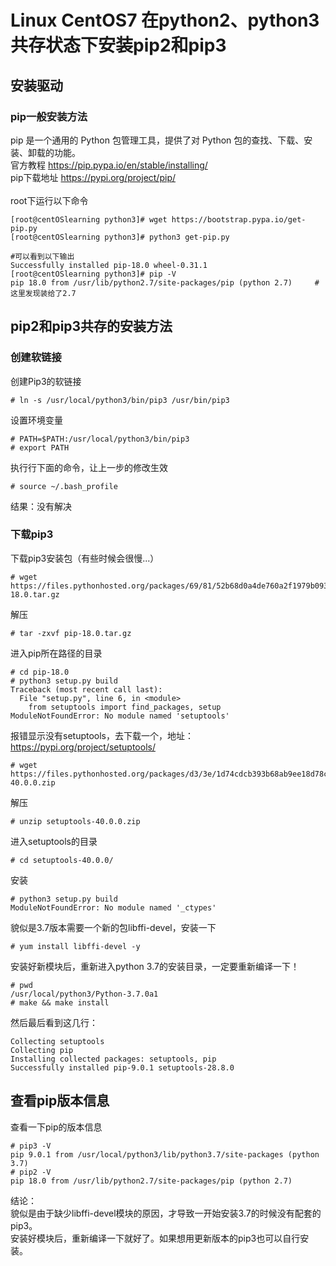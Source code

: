# Linux CentOS7 在python2、python3共存状态下安装pip2和pip3
## 安装驱动
### pip一般安装方法
pip 是一个通用的 Python 包管理工具，提供了对 Python 包的查找、下载、安装、卸载的功能。</br>
官方教程 https://pip.pypa.io/en/stable/installing/</br>
pip下载地址 https://pypi.org/project/pip/</br>
</br>
root下运行以下命令
```
[root@centOSlearning python3]# wget https://bootstrap.pypa.io/get-pip.py
[root@centOSlearning python3]# python3 get-pip.py
```
```
#可以看到以下输出
Successfully installed pip-18.0 wheel-0.31.1
[root@centOSlearning python3]# pip -V
pip 18.0 from /usr/lib/python2.7/site-packages/pip (python 2.7)		#这里发现装给了2.7
```

## pip2和pip3共存的安装方法
### 创建软链接
创建Pip3的软链接
```
# ln -s /usr/local/python3/bin/pip3 /usr/bin/pip3
```
设置环境变量
```
# PATH=$PATH:/usr/local/python3/bin/pip3
# export PATH
```
执行行下面的命令，让上一步的修改生效
```
# source ~/.bash_profile
```
结果：没有解决

### 下载pip3
下载pip3安装包（有些时候会很慢...）
```
# wget https://files.pythonhosted.org/packages/69/81/52b68d0a4de760a2f1979b0931ba7889202f302072cc7a0d614211bc7579/pip-18.0.tar.gz
```
解压
```
# tar -zxvf pip-18.0.tar.gz
```
进入pip所在路径的目录
```
# cd pip-18.0
# python3 setup.py build
Traceback (most recent call last):
  File "setup.py", line 6, in <module>
    from setuptools import find_packages, setup
ModuleNotFoundError: No module named 'setuptools'
```
报错显示没有setuptools，去下载一个，地址：https://pypi.org/project/setuptools/
```
# wget https://files.pythonhosted.org/packages/d3/3e/1d74cdcb393b68ab9ee18d78c11ae6df8447099f55fe86ee842f9c5b166c/setuptools-40.0.0.zip
```
解压
```
# unzip setuptools-40.0.0.zip
```
进入setuptools的目录
```
# cd setuptools-40.0.0/
```
安装
```
# python3 setup.py build
ModuleNotFoundError: No module named '_ctypes'
```
貌似是3.7版本需要一个新的包libffi-devel，安装一下
```
# yum install libffi-devel -y
```
安装好新模块后，重新进入python 3.7的安装目录，一定要重新编译一下！
```
# pwd
/usr/local/python3/Python-3.7.0a1
# make && make install
```
然后最后看到这几行：
```
Collecting setuptools
Collecting pip
Installing collected packages: setuptools, pip
Successfully installed pip-9.0.1 setuptools-28.8.0
```
## 查看pip版本信息
查看一下pip的版本信息
```
# pip3 -V
pip 9.0.1 from /usr/local/python3/lib/python3.7/site-packages (python 3.7)
# pip2 -V
pip 18.0 from /usr/lib/python2.7/site-packages/pip (python 2.7)
```

结论：</br>
貌似是由于缺少libffi-devel模块的原因，才导致一开始安装3.7的时候没有配套的pip3。</br>
安装好模块后，重新编译一下就好了。如果想用更新版本的pip3也可以自行安装。</br>
